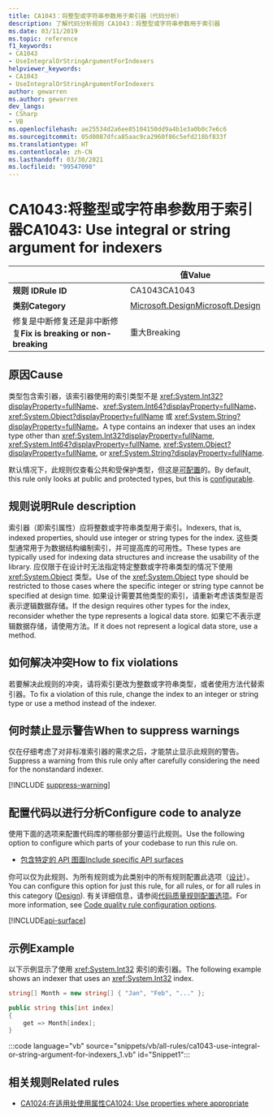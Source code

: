 ```yaml
---
title: CA1043：将整型或字符串参数用于索引器（代码分析）
description: 了解代码分析规则 CA1043：将整型或字符串参数用于索引器
ms.date: 03/11/2019
ms.topic: reference
f1_keywords:
- CA1043
- UseIntegralOrStringArgumentForIndexers
helpviewer_keywords:
- CA1043
- UseIntegralOrStringArgumentForIndexers
author: gewarren
ms.author: gewarren
dev_langs:
- CSharp
- VB
ms.openlocfilehash: ae25534d2a6ee85104150dd9a4b1e3a0b0c7e6c6
ms.sourcegitcommit: 05d0087dfca85aac9ca2960f86c5efd218bf833f
ms.translationtype: HT
ms.contentlocale: zh-CN
ms.lasthandoff: 03/30/2021
ms.locfileid: "99547098"
---
```

# <a name="ca1043-use-integral-or-string-argument-for-indexers"></a><span data-ttu-id="fa849-103">CA1043:将整型或字符串参数用于索引器</span><span class="sxs-lookup"><span data-stu-id="fa849-103">CA1043: Use integral or string argument for indexers</span></span>

| | <span data-ttu-id="fa849-104">值</span><span class="sxs-lookup"><span data-stu-id="fa849-104">Value</span></span> |
|-|-|
| <span data-ttu-id="fa849-105">**规则 ID**</span><span class="sxs-lookup"><span data-stu-id="fa849-105">**Rule ID**</span></span> |<span data-ttu-id="fa849-106">CA1043</span><span class="sxs-lookup"><span data-stu-id="fa849-106">CA1043</span></span>|
| <span data-ttu-id="fa849-107">**类别**</span><span class="sxs-lookup"><span data-stu-id="fa849-107">**Category**</span></span> |[<span data-ttu-id="fa849-108">Microsoft.Design</span><span class="sxs-lookup"><span data-stu-id="fa849-108">Microsoft.Design</span></span>](design-warnings.md)|
| <span data-ttu-id="fa849-109">修复是中断修复还是非中断修复</span><span class="sxs-lookup"><span data-stu-id="fa849-109">**Fix is breaking or non-breaking**</span></span> |<span data-ttu-id="fa849-110">重大</span><span class="sxs-lookup"><span data-stu-id="fa849-110">Breaking</span></span>|

## <a name="cause"></a><span data-ttu-id="fa849-111">原因</span><span class="sxs-lookup"><span data-stu-id="fa849-111">Cause</span></span>

<span data-ttu-id="fa849-112">类型包含索引器，该索引器使用的索引类型不是 <xref:System.Int32?displayProperty=fullName>、<xref:System.Int64?displayProperty=fullName>、<xref:System.Object?displayProperty=fullName> 或 <xref:System.String?displayProperty=fullName>。</span><span class="sxs-lookup"><span data-stu-id="fa849-112">A type contains an indexer that uses an index type other than <xref:System.Int32?displayProperty=fullName>, <xref:System.Int64?displayProperty=fullName>, <xref:System.Object?displayProperty=fullName>, or <xref:System.String?displayProperty=fullName>.</span></span>

<span data-ttu-id="fa849-113">默认情况下，此规则仅查看公共和受保护类型，但这是[可配置](#configure-code-to-analyze)的。</span><span class="sxs-lookup"><span data-stu-id="fa849-113">By default, this rule only looks at public and protected types, but this is [configurable](#configure-code-to-analyze).</span></span>

## <a name="rule-description"></a><span data-ttu-id="fa849-114">规则说明</span><span class="sxs-lookup"><span data-stu-id="fa849-114">Rule description</span></span>

<span data-ttu-id="fa849-115">索引器（即索引属性）应将整数或字符串类型用于索引。</span><span class="sxs-lookup"><span data-stu-id="fa849-115">Indexers, that is, indexed properties, should use integer or string types for the index.</span></span> <span data-ttu-id="fa849-116">这些类型通常用于为数据结构编制索引，并可提高库的可用性。</span><span class="sxs-lookup"><span data-stu-id="fa849-116">These types are typically used for indexing data structures and increase the usability of the library.</span></span> <span data-ttu-id="fa849-117">应仅限于在设计时无法指定特定整数或字符串类型的情况下使用 <xref:System.Object> 类型。</span><span class="sxs-lookup"><span data-stu-id="fa849-117">Use of the <xref:System.Object> type should be restricted to those cases where the specific integer or string type cannot be specified at design time.</span></span> <span data-ttu-id="fa849-118">如果设计需要其他类型的索引，请重新考虑该类型是否表示逻辑数据存储。</span><span class="sxs-lookup"><span data-stu-id="fa849-118">If the design requires other types for the index, reconsider whether the type represents a logical data store.</span></span> <span data-ttu-id="fa849-119">如果它不表示逻辑数据存储，请使用方法。</span><span class="sxs-lookup"><span data-stu-id="fa849-119">If it does not represent a logical data store, use a method.</span></span>

## <a name="how-to-fix-violations"></a><span data-ttu-id="fa849-120">如何解决冲突</span><span class="sxs-lookup"><span data-stu-id="fa849-120">How to fix violations</span></span>

<span data-ttu-id="fa849-121">若要解决此规则的冲突，请将索引更改为整数或字符串类型，或者使用方法代替索引器。</span><span class="sxs-lookup"><span data-stu-id="fa849-121">To fix a violation of this rule, change the index to an integer or string type or use a method instead of the indexer.</span></span>

## <a name="when-to-suppress-warnings"></a><span data-ttu-id="fa849-122">何时禁止显示警告</span><span class="sxs-lookup"><span data-stu-id="fa849-122">When to suppress warnings</span></span>

<span data-ttu-id="fa849-123">仅在仔细考虑了对非标准索引器的需求之后，才能禁止显示此规则的警告。</span><span class="sxs-lookup"><span data-stu-id="fa849-123">Suppress a warning from this rule only after carefully considering the need for the nonstandard indexer.</span></span>

[!INCLUDE [suppress-warning](../../../../includes/code-analysis/suppress-warning.md)]

## <a name="configure-code-to-analyze"></a><span data-ttu-id="fa849-124">配置代码以进行分析</span><span class="sxs-lookup"><span data-stu-id="fa849-124">Configure code to analyze</span></span>

<span data-ttu-id="fa849-125">使用下面的选项来配置代码库的哪些部分要运行此规则。</span><span class="sxs-lookup"><span data-stu-id="fa849-125">Use the following option to configure which parts of your codebase to run this rule on.</span></span>

- [<span data-ttu-id="fa849-126">包含特定的 API 图面</span><span class="sxs-lookup"><span data-stu-id="fa849-126">Include specific API surfaces</span></span>](#include-specific-api-surfaces)

<span data-ttu-id="fa849-127">你可以仅为此规则、为所有规则或为此类别中的所有规则配置此选项（[设计](design-warnings.md)）。</span><span class="sxs-lookup"><span data-stu-id="fa849-127">You can configure this option for just this rule, for all rules, or for all rules in this category ([Design](design-warnings.md)).</span></span> <span data-ttu-id="fa849-128">有关详细信息，请参阅[代码质量规则配置选项](../code-quality-rule-options.md)。</span><span class="sxs-lookup"><span data-stu-id="fa849-128">For more information, see [Code quality rule configuration options](../code-quality-rule-options.md).</span></span>

[!INCLUDE[api-surface](~/includes/code-analysis/api-surface.md)]

## <a name="example"></a><span data-ttu-id="fa849-129">示例</span><span class="sxs-lookup"><span data-stu-id="fa849-129">Example</span></span>

<span data-ttu-id="fa849-130">以下示例显示了使用 <xref:System.Int32> 索引的索引器。</span><span class="sxs-lookup"><span data-stu-id="fa849-130">The following example shows an indexer that uses an <xref:System.Int32> index.</span></span>

```csharp
string[] Month = new string[] { "Jan", "Feb", "..." };

public string this[int index]
{
    get => Month[index];
}
```

:::code language="vb" source="snippets/vb/all-rules/ca1043-use-integral-or-string-argument-for-indexers_1.vb" id="Snippet1":::

## <a name="related-rules"></a><span data-ttu-id="fa849-131">相关规则</span><span class="sxs-lookup"><span data-stu-id="fa849-131">Related rules</span></span>

- [<span data-ttu-id="fa849-132">CA1024:在适用处使用属性</span><span class="sxs-lookup"><span data-stu-id="fa849-132">CA1024: Use properties where appropriate</span></span>](ca1024.md)
